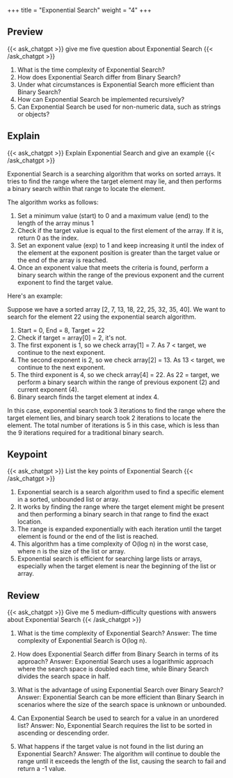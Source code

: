 +++
title = "Exponential Search"
weight = "4"
+++
## Preview
{{< ask_chatgpt >}}
give me five question about Exponential Search
{{< /ask_chatgpt >}}



1. What is the time complexity of Exponential Search?
2. How does Exponential Search differ from Binary Search?
3. Under what circumstances is Exponential Search more efficient than Binary Search?
4. How can Exponential Search be implemented recursively?
5. Can Exponential Search be used for non-numeric data, such as strings or objects?   

## Explain
{{< ask_chatgpt >}}
Explain Exponential Search and give an example
{{< /ask_chatgpt >}}



Exponential Search is a searching algorithm that works on sorted arrays. It tries to find the range where the target element may lie, and then performs a binary search within that range to locate the element. 

The algorithm works as follows:

1. Set a minimum value (start) to 0 and a maximum value (end) to the length of the array minus 1
2. Check if the target value is equal to the first element of the array. If it is, return 0 as the index.
3. Set an exponent value (exp) to 1 and keep increasing it until the index of the element at the exponent position is greater than the target value or the end of the array is reached.
4. Once an exponent value that meets the criteria is found, perform a binary search within the range of the previous exponent and the current exponent to find the target value. 

Here's an example: 

Suppose we have a sorted array [2, 7, 13, 18, 22, 25, 32, 35, 40]. We want to search for the element 22 using the exponential search algorithm.

1. Start = 0, End = 8, Target = 22
2. Check if target = array[0] = 2, it's not.
3. The first exponent is 1, so we check array[1] = 7. As 7 < target, we continue to the next exponent.
4. The second exponent is 2, so we check array[2] = 13. As 13 < target, we continue to the next exponent.
5. The third exponent is 4, so we check array[4] = 22. As 22 = target, we perform a binary search within the range of previous exponent (2) and current exponent (4).
6. Binary search finds the target element at index 4.

In this case, exponential search took 3 iterations to find the range where the target element lies, and binary search took 2 iterations to locate the element. The total number of iterations is 5 in this case, which is less than the 9 iterations required for a traditional binary search.   

## Keypoint
{{< ask_chatgpt >}}
List the key points of Exponential Search
{{< /ask_chatgpt >}}



1. Exponential search is a search algorithm used to find a specific element in a sorted, unbounded list or array.
2. It works by finding the range where the target element might be present and then performing a binary search in that range to find the exact location.
3. The range is expanded exponentially with each iteration until the target element is found or the end of the list is reached.
4. This algorithm has a time complexity of O(log n) in the worst case, where n is the size of the list or array.
5. Exponential search is efficient for searching large lists or arrays, especially when the target element is near the beginning of the list or array.   

## Review
{{< ask_chatgpt >}}
Give me 5 medium-difficulty questions with answers about Exponential Search
{{< /ask_chatgpt >}}



1. What is the time complexity of Exponential Search? 
Answer: The time complexity of Exponential Search is O(log n).

2. How does Exponential Search differ from Binary Search in terms of its approach? 
Answer: Exponential Search uses a logarithmic approach where the search space is doubled each time, while Binary Search divides the search space in half.

3. What is the advantage of using Exponential Search over Binary Search? 
Answer: Exponential Search can be more efficient than Binary Search in scenarios where the size of the search space is unknown or unbounded.

4. Can Exponential Search be used to search for a value in an unordered list? 
Answer: No, Exponential Search requires the list to be sorted in ascending or descending order.

5. What happens if the target value is not found in the list during an Exponential Search? 
Answer: The algorithm will continue to double the range until it exceeds the length of the list, causing the search to fail and return a -1 value.   

